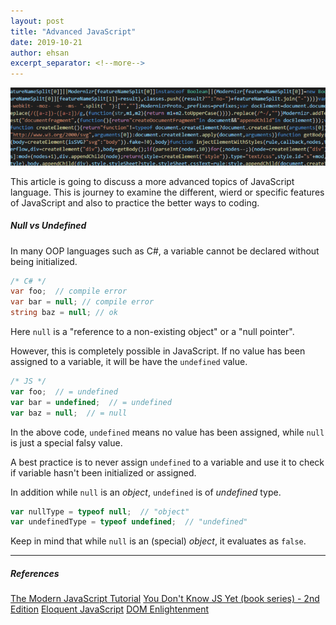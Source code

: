```yaml
---
layout: post
title: "Advanced JavaScript"
date: 2019-10-21
author: ehsan
excerpt_separator: <!--more-->
---
```


<img src="/assets/images/js-code-01.png" />

This article is going to discuss a more advanced topics of JavaScript language. This is journey to examine the different, wierd or specific features of JavaScript and also to practice the better ways to coding.

<!--more-->

##### Null vs Undefined
In many OOP languages such as C#, a variable cannot be declared without being initialized.
```csharp
/* C# */
var foo;  // compile error
var bar = null; // compile error
string baz = null; // ok
```

Here ```null``` is a "reference to a non-existing object" or a "null pointer".

However, this is completely possible in JavaScript.
If no value has been assigned to a variable, it will be have the ```undefined``` value.

```javascript
/* JS */
var foo;  // = undefined
var bar = undefined;  // = undefined
var baz = null;  // = null
```

In the above code, ```undefined``` means no value has been assigned, while ```null``` is just a special falsy value.

A best practice is to never assign ```undefined``` to a variable and use it to check if variable hasn't been initialized or assigned.

In addition while ```null``` is an _object_, ```undefined``` is of _undefined_ type.

```javascript
var nullType = typeof null;  // "object"
var undefinedType = typeof undefined;  // "undefined"
```

Keep in mind that while ```null``` is an (special) _object_, it evaluates as ```false```.

---

##### References

[The Modern JavaScript Tutorial](http://javascript.info/)
[You Don't Know JS Yet (book series) - 2nd Edition](https://github.com/getify/You-Dont-Know-JS)
[Eloquent JavaScript](http://eloquentjavascript.net/)
[DOM Enlightenment](http://domenlightenment.com/)
